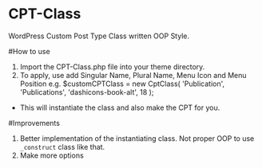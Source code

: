 # CPT-Class
WordPress Custom Post Type Class written OOP Style.

#How to use
1. Import the CPT-Class.php file into your theme directory.
1. To apply, use add Singular Name, Plural Name, Menu Icon and Menu Position e.g. $customCPTClass = new CptClass( 'Publication', 'Publications', 'dashicons-book-alt', 18 );
* This will instantiate the class and also make the CPT for you.

#Improvements
1. Better implementation of the instantiating class. Not proper OOP to use `_construct` class like that.
1. Make more options
